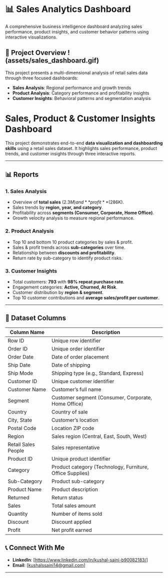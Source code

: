 # 📊 Sales Analytics Dashboard

A comprehensive business intelligence dashboard analyzing sales performance, product insights, and customer behavior patterns using interactive visualizations.

## 🎯 Project Overview !(assets/sales_dashboard.gif) 

This project presents a multi-dimensional analysis of retail sales data through three focused dashboards:
- **Sales Analysis**: Regional performance and growth trends
- **Product Analysis**: Category performance and profitability insights  
- **Customer Insights**: Behavioral patterns and segmentation analysis

# Sales, Product & Customer Insights Dashboard  

This project demonstrates end-to-end **data visualization and dashboarding skills** using a retail sales dataset. It highlights sales performance, product trends, and customer insights through three interactive reports.  

---

## 📊 Reports  

### 1. Sales Analysis  
- Overview of **total sales** ($2.3M) and **profit** ($286K).  
- Sales trends by **region, year, and category**.  
- Profitability across **segments (Consumer, Corporate, Home Office)**.  
- Growth velocity analysis to measure regional performance.  

### 2. Product Analysis  
- Top 10 and bottom 10 product categories by sales & profit.  
- Sales & profit trends across **sub-categories** over time.  
- Relationship between **discounts and profitability**.  
- Return rate by sub-category to identify product risks.  

### 3. Customer Insights  
- Total customers: **793** with **98% repeat purchase rate**.  
- Engagement categories: **Active, Churned, At Risk**.  
- Customer distribution by **region & segment**.  
- Top 10 customer contributions and **average sales/profit per customer**.  

---

## 📂 Dataset Columns  

| Column Name        | Description |
|--------------------|-------------|
| Row ID             | Unique row identifier |
| Order ID           | Unique order identifier |
| Order Date         | Date of order placement |
| Ship Date          | Date of shipping |
| Ship Mode          | Shipping type (e.g., Standard, Express) |
| Customer ID        | Unique customer identifier |
| Customer Name      | Customer’s full name |
| Segment            | Customer segment (Consumer, Corporate, Home Office) |
| Country            | Country of sale |
| City, State        | Customer’s location |
| Postal Code        | Location ZIP code |
| Region             | Sales region (Central, East, South, West) |
| Retail Sales People| Sales representative |
| Product ID         | Unique product identifier |
| Category           | Product category (Technology, Furniture, Office Supplies) |
| Sub-Category       | Product sub-category |
| Product Name       | Product description |
| Returned           | Return status |
| Sales              | Total sales amount |
| Quantity           | Number of items sold |
| Discount           | Discount applied |
| Profit             | Net profit earned |


## 📞 Connect With Me

- **LinkedIn**: [https://www.linkedin.com/in/kushal-saini-b90082183/]
- **Email**: [kushalssaini14@gmail.com]

---
